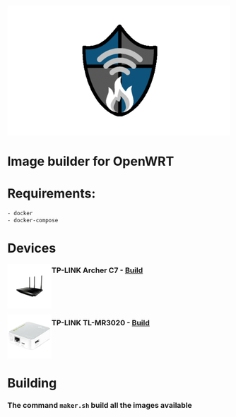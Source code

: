 ![Logo](./assets/animated_logo.gif?raw=true "Captivefire")

# Image builder for OpenWRT

# Requirements:

    - docker
    - docker-compose

# Devices

<p>
    <img align="left" src="./assets/devices/archer-c7.png" width="100">
    <h3>
     TP-LINK Archer C7 - <a href="./devices/archer-c7/v5/">Build</a>
    </h3>
    <br clear="left"/>
</p>
<p>
    <img align="left" src="./assets/devices/tl-mr3020.png" width="100">
    <h3>
     TP-LINK TL-MR3020 - <a href="./devices/tl-mr3020/v3/">Build</a>
    </h3>
    <br clear="left"/>
</p>

# Building

### The command `maker.sh` build all the images available 

